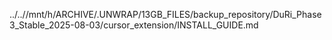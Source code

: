 ../..//mnt/h/ARCHIVE/.UNWRAP/13GB_FILES/backup_repository/DuRi_Phase3_Stable_2025-08-03/cursor_extension/INSTALL_GUIDE.md